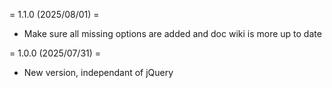 = 1.1.0 (2025/08/01) =
* Make sure all missing options are added and doc wiki is more up to date

= 1.0.0 (2025/07/31) =
* New version, independant of jQuery
